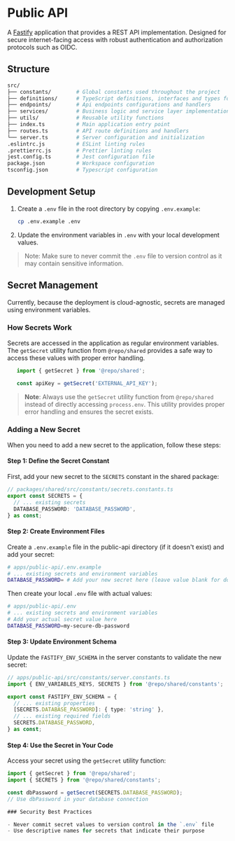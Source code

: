 # Public API

A [Fastify](https://fastify.dev/) application that provides a REST API implementation. Designed for secure internet-facing access with robust authentication and authorization protocols such as OIDC.

## Structure

```bash
src/
├── constants/        # Global constants used throughout the project
├── definitions/      # TypeScript definitions, interfaces and types for type safety
├── endpoints/        # Api endpoints configurations and handlers
├── services/         # Business logic and service layer implementations
├── utils/            # Reusable utility functions
├── index.ts          # Main application entry point
├── routes.ts         # API route definitions and handlers
└── server.ts         # Server configuration and initialization
.eslintrc.js          # ESLint linting rules
.prettierrc.js        # Prettier linting rules
jest.config.ts        # Jest configuration file
package.json          # Workspace configuration
tsconfig.json         # Typescript configuration
```

## Development Setup

1. Create a `.env` file in the root directory by copying `.env.example`:

   ```bash
   cp .env.example .env
   ```

2. Update the environment variables in `.env` with your local development values.

> Note: Make sure to never commit the `.env` file to version control as it may contain sensitive information.

## Secret Management

Currently, because the deployment is cloud-agnostic, secrets are managed using environment variables.

### How Secrets Work

Secrets are accessed in the application as regular environment variables. The `getSecret` utility function from `@repo/shared` provides a safe way to access these values with proper error handling.

```typescript
   import { getSecret } from '@repo/shared';

   const apiKey = getSecret('EXTERNAL_API_KEY');
```

   > **Note**: Always use the `getSecret` utility function from `@repo/shared` instead of directly accessing `process.env`. This utility provides proper error handling and ensures the secret exists.

### Adding a New Secret

When you need to add a new secret to the application, follow these steps:

#### Step 1: Define the Secret Constant

First, add your new secret to the `SECRETS` constant in the shared package:

```typescript
// packages/shared/src/constants/secrets.constants.ts
export const SECRETS = {
  // ... existing secrets
  DATABASE_PASSWORD: 'DATABASE_PASSWORD',
} as const;
```

#### Step 2: Create Environment Files

Create a `.env.example` file in the public-api directory (if it doesn't exist) and add your secret:

```bash
# apps/public-api/.env.example
# ... existing secrets and environment variables
DATABASE_PASSWORD= # Add your new secret here (leave value blank for documentation)
```

Then create your local `.env` file with actual values:

```bash
# apps/public-api/.env
# ... existing secrets and environment variables
# Add your actual secret value here
DATABASE_PASSWORD=my-secure-db-password
```

#### Step 3: Update Environment Schema

Update the `FASTIFY_ENV_SCHEMA` in the server constants to validate the new secret:

```typescript
// apps/public-api/src/constants/server.constants.ts
import { ENV_VARIABLES_KEYS, SECRETS } from '@repo/shared/constants';

export const FASTIFY_ENV_SCHEMA = {
  // ... existing properties
  [SECRETS.DATABASE_PASSWORD]: { type: 'string' },
  // ... existing required fields
  SECRETS.DATABASE_PASSWORD,
} as const;
```

#### Step 4: Use the Secret in Your Code

Access your secret using the `getSecret` utility function:

```typescript
import { getSecret } from '@repo/shared';
import { SECRETS } from '@repo/shared/constants';

const dbPassword = getSecret(SECRETS.DATABASE_PASSWORD);
// Use dbPassword in your database connection

### Security Best Practices

- Never commit secret values to version control in the `.env` file
- Use descriptive names for secrets that indicate their purpose